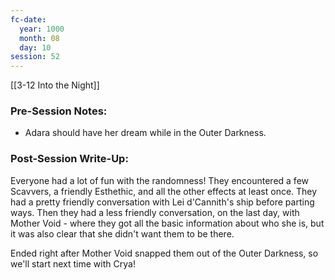 ```yaml
---
fc-date:
  year: 1000
  month: 08
  day: 10
session: 52
---
```

[[3-12  Into the Night]]

### Pre-Session Notes:

* Adara should have her dream while in the Outer Darkness.

### Post-Session Write-Up:

Everyone had a lot of fun with the randomness! They encountered a few Scavvers, a friendly Esthethic, and all the other effects at least once. They had a pretty friendly conversation with Lei d'Cannith's ship before parting ways. Then they had a less friendly conversation, on the last day, with Mother Void - where they got all the basic information about who she is, but it was also clear that she didn't want them to be there.

Ended right after Mother Void snapped them out of the Outer Darkness, so we'll start next time with Crya!
